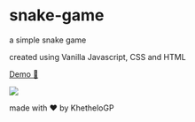 # snake-game
a simple snake game 

created using Vanilla Javascript, CSS and HTML

[Demo :eyes:](https://khethelogp.github.io/snake-game/)

![](https://i.ibb.co/k6xZDkh/snake-game.png)

made with :heart: by KhetheloGP
